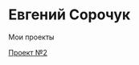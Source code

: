 # Евгений Сорочук
Мои проекты

[Проект №2](https://portfoliolayout1.000webhostapp.com/index.html "Описание")
